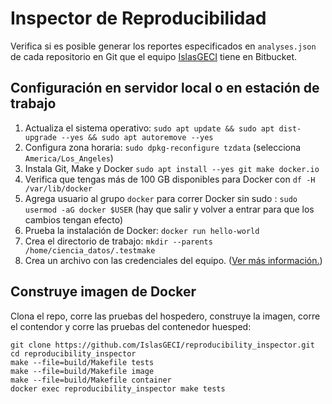 # Inspector de Reproducibilidad

Verifica si es posible generar los reportes especificados en `analyses.json` de cada repositorio en
Git que el equipo [IslasGECI](https://bitbucket.org/IslasGECI/) tiene en Bitbucket.

## Configuración en servidor local o en estación de trabajo

1. Actualiza el sistema operativo: `sudo apt update && sudo apt dist-upgrade --yes && sudo apt
   autoremove --yes`
1. Configura zona horaria: `sudo dpkg-reconfigure tzdata` (selecciona `America/Los_Angeles`)
1. Instala Git, Make y Docker `sudo apt install --yes git make docker.io`
1. Verifica que tengas más de 100 GB disponibles para Docker con `df -H /var/lib/docker`
1. Agrega usuario al grupo `docker` para correr Docker sin sudo : `sudo usermod -aG docker $USER`
   (hay que salir y volver a entrar para que los cambios tengan efecto)
1. Prueba la instalación de Docker: `docker run hello-world`
1. Crea el directorio de trabajo: `mkdir --parents /home/ciencia_datos/.testmake`
1. Crea un archivo con las credenciales del equipo. ([Ver más
   información.](https://docs.google.com/document/d/1lY7ycXs4J8wp1OyJCmPsvfB7YdQqscqL52cIZxBP6Rw/edit?usp=sharing))

## Construye imagen de Docker

Clona el repo, corre las pruebas del hospedero, construye la imagen, corre el contendor y corre las
pruebas del contenedor huesped:

```shell
git clone https://github.com/IslasGECI/reproducibility_inspector.git
cd reproducibility_inspector
make --file=build/Makefile tests
make --file=build/Makefile image
make --file=build/Makefile container
docker exec reproducibility_inspector make tests
```
